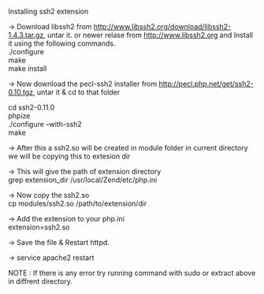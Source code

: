 Installing ssh2 extension

-> Download libssh2 from http://www.libssh2.org/download/libssh2-1.4.3.tar.gz, untar it. or newer relase from http://www.libssh2.org and Install it using the following commands. 
<br/>
./configure <br/>
make<br/>
make install<br/>


-> Now download the pecl-ssh2 installer from http://pecl.php.net/get/ssh2-0.10.tgz, untar it & cd to that folder 

cd ssh2-0.11.0<br/>
phpize <br/>
./configure –with-ssh2 <br/>
make<br/>

-> After this a ssh2.so will be created in module folder in current directory we will be copying this to extesion dir

-> This will give the path of extension directory <br/>
grep extension_dir /usr/local/Zend/etc/php.ini<br/>

-> Now copy the ssh2.so<br/>
cp modules/ssh2.so /path/to/extension/dir <br/>

-> Add the extension to your php.ini<br/>
extension=ssh2.so<br/>

-> Save the file & Restart httpd.<br/>

-> service apache2 restart<br/>

NOTE : If there is any error try running command with sudo or extract above in diffrent directory.
